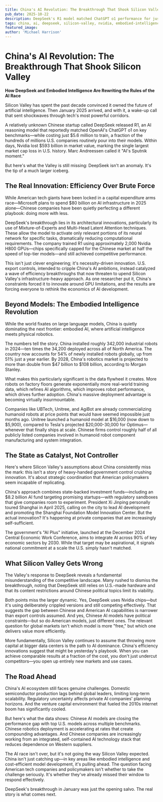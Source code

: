 ```yaml
---
title: China's AI Revolution: The Breakthrough That Shook Silicon Valley
pub_date: 2025-10-22
description: DeepSeek's R1 model matched ChatGPT o1 performance for just $5.6M training cost, triggering Nvidia's $593B market crash and Marc Andreessen's "AI Sputnik moment." China's efficiency-driven approach—using Mixture-of-Experts and constrained H800 GPUs—challenges Silicon Valley's brute-force capital expenditure model. Meanwhile, China dominates embodied AI with 342K industrial robots deployed in 2024, creating an insurmountable data flywheel advantage in robotics and humanoid development.
tags: china, ai, deepseek, silicon-valley, nvidia, embodied-intelligence, robotics, efficiency, innovation, competition
featured_image: 
author: 'Michael Harrison'
---
```

# China's AI Revolution: The Breakthrough That Shook Silicon Valley

**How DeepSeek and Embodied Intelligence Are Rewriting the Rules of the AI Race**

Silicon Valley has spent the past decade convinced it owned the future of artificial intelligence. Then January 2025 arrived, and with it, a wake-up call that sent shockwaves through tech's most powerful corridors.

A relatively unknown Chinese startup called DeepSeek released R1, an AI reasoning model that reportedly matched OpenAI's ChatGPT o1 on key benchmarks—while costing just $5.6 million to train, a fraction of the hundreds of millions U.S. companies routinely pour into their models. Within days, Nvidia lost $593 billion in market value, marking the single largest market cap loss in U.S. history. Marc Andreessen called it "AI's Sputnik moment."

But here's what the Valley is still missing: DeepSeek isn't an anomaly. It's the tip of a much larger iceberg.

## The Real Innovation: Efficiency Over Brute Force

While American tech giants have been locked in a capital expenditure arms race—Microsoft plans to spend $80 billion on AI infrastructure in 2025 alone—Chinese companies have been quietly perfecting a different playbook: doing more with less.

DeepSeek's breakthrough lies in its architectural innovations, particularly its use of Mixture-of-Experts and Multi-Head Latent Attention techniques. These allow the model to activate only relevant portions of its neural network for specific tasks, dramatically reducing computational requirements. The company trained R1 using approximately 2,000 Nvidia H800 GPUs—chips specifically capped for the Chinese market at half the speed of top-tier models—and still achieved competitive performance.

This isn't just clever engineering; it's necessity-driven innovation. U.S. export controls, intended to cripple China's AI ambitions, instead catalyzed a wave of efficiency breakthroughs that now threaten to upend Silicon Valley's infrastructure-heavy approach. As one researcher put it, China's constraints forced it to innovate around GPU limitations, and the results are forcing everyone to rethink the economics of AI development.

## Beyond Models: The Embodied Intelligence Revolution

While the world fixates on large language models, China is quietly dominating the next frontier: embodied AI, where artificial intelligence meets physical robotics.

The numbers tell the story. China installed roughly 342,000 industrial robots in 2024—ten times the 34,200 deployed across all of North America. The country now accounts for 54% of newly installed robots globally, up from 51% just a year earlier. By 2028, China's robotics market is projected to more than double from $47 billion to $108 billion, according to Morgan Stanley.

What makes this particularly significant is the data flywheel it creates. More robots on factory floors generate exponentially more real-world training data, which refines AI algorithms, which improves robot performance, which drives further adoption. China's massive deployment advantage is becoming virtually insurmountable.

Companies like UBTech, Unitree, and AgiBot are already commercializing humanoid robots at price points that would have seemed impossible just months ago. Unitree launched a humanoid model at $16,000 (now down to $5,900), compared to Tesla's projected $20,000-30,000 for Optimus—whenever that finally ships at scale. Chinese firms control roughly half of all publicly listed companies involved in humanoid robot component manufacturing and system integration.

## The State as Catalyst, Not Controller

Here's where Silicon Valley's assumptions about China consistently miss the mark: this isn't a story of heavy-handed government control crushing innovation. It's about strategic coordination that American policymakers seem incapable of replicating.

China's approach combines state-backed investment funds—including an $8.2 billion AI fund targeting promising startups—with regulatory sandboxes that give companies room to experiment. President Xi Jinping personally toured Shanghai in April 2025, calling on the city to lead AI development and promoting the Shanghai Foundation Model Innovation Center. But the actual innovation? It's happening at private companies that are increasingly self-sufficient.

The government's "AI Plus" initiative, launched at the December 2024 Central Economic Work Conference, aims to integrate AI across 90% of key economic sectors by 2030. While that target may be aspirational, it signals national commitment at a scale the U.S. simply hasn't matched.

## What Silicon Valley Gets Wrong

The Valley's response to DeepSeek reveals a fundamental misunderstanding of the competitive landscape. Many rushed to dismiss the breakthrough, noting that DeepSeek still relies on U.S.-made hardware and that its content restrictions around Chinese political topics limit its viability.

Both points miss the larger dynamic. Yes, DeepSeek uses Nvidia chips—but it's using deliberately crippled versions and still competing effectively. That suggests the gap between Chinese and American AI capabilities is narrower than export controls assumed. And yes, Chinese AI models have political constraints—but so do American models, just different ones. The relevant question for global markets isn't which model is more "free," but which one delivers value more efficiently.

More fundamentally, Silicon Valley continues to assume that throwing more capital at bigger data centers is the path to AI dominance. China's efficiency innovations suggest that might be yesterday's playbook. When you can achieve comparable results at a fraction of the cost, you don't just undercut competitors—you open up entirely new markets and use cases.

## The Road Ahead

China's AI ecosystem still faces genuine challenges. Domestic semiconductor production lags behind global leaders, limiting long-term scalability. Regulatory uncertainty affects private AI companies' planning horizons. And the venture capital environment that fueled the 2010s internet boom has significantly cooled.

But here's what the data shows: Chinese AI models are closing the performance gap with top U.S. models across multiple benchmarks. Chinese robotics deployment is accelerating at rates that create compounding advantages. And Chinese companies are increasingly working from an integrated, self-contained AI technology stack that reduces dependence on Western suppliers.

The AI race isn't over, but it's not going the way Silicon Valley expected. China isn't just catching up—in key areas like embodied intelligence and cost-efficient model development, it's pulling ahead. The question facing American tech companies and policymakers isn't whether to take the challenge seriously. It's whether they've already missed their window to respond effectively.

DeepSeek's breakthrough in January was just the opening salvo. The real story is what comes next.